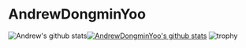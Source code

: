 # AndrewDongminYoo

![Andrew's github stats](https://github-readme-stats.vercel.app/api?username=AndrewDongminYoo&show_icons=true)[![AndrewDongminYoo's github stats](https://github-readme-stats.vercel.app/api/top-langs/?username=AndrewDongminYoo&show_icons=true&hide_border=true&title_color=004386&icon_color=004386&layout=compact)](https://github.com/AndrewDongminYoo)
![trophy](https://github-profile-trophy.vercel.app/?username=AndrewDongminYoo)